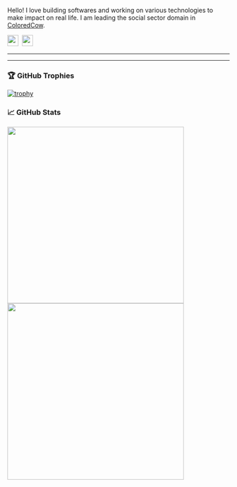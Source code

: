 
Hello! I love building softwares and working on various technologies to make impact on real life. I am leading the social sector domain in <a href="https://coloredcow.com?utm_source=github&utm_medium=mohitgusain">ColoredCow</a>.

<a href="https://instagram.com/mohitgusain"><img height="25" width="25" src="https://cdn.jsdelivr.net/npm/simple-icons@v3/icons/instagram.svg"></a>&nbsp;
<a href="https://www.linkedin.com/in/mohit-gusain-43b27195/"><img height="25" width="25" src="https://cdn.jsdelivr.net/npm/simple-icons@v3/icons/linkedin.svg"></a>

<hr/>


<hr/>

### 🏆 GitHub Trophies

[![trophy](https://github-profile-trophy.vercel.app/?username=mohitgusain&margin-w=15&theme=gruvbox)](https://github.com/mohitgusain/github-profile-trophy)


### &#x1f4c8; GitHub Stats
<p align = "left">
  <img src = "https://github-readme-stats.vercel.app/api?username=mohitgusain&show_icons=true&theme=vue" width = 400>
  <img src = "https://github-readme-streak-stats.herokuapp.com?user=mohitgusain" width = 400>
</p>
